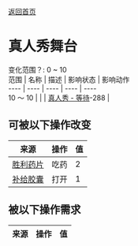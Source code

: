 [返回首页](index.md)  
# 真人秀舞台  
变化范围？: 0 ~ 10  
范围  |  名称  |  描述  |  影响状态  |  影响动作  
----  |  ----  |  ----  |  ----  |  ----  
10 ～ 10  |    |    |  [真人秀 - 等待](TV_CounterWait.md)-288  |    
## 可被以下操作改变  
来源  |  操作  |  值  
----  |  ----  |  ----  
[胜利药片](VictoryPillsTV.md)  |  吃药  |  2  
[补给胶囊](TV_SupplyCapsule.md)  |  打开  |  1  
## 被以下操作需求  
来源  |  操作  |  值  
----  |  ----  |  ----  
